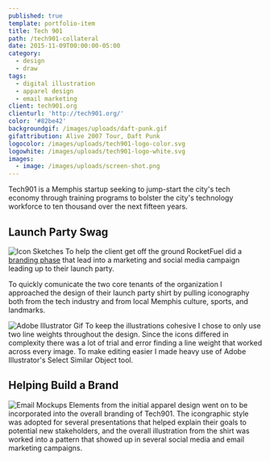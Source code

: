 ```yaml
---
published: true
template: portfolio-item
title: Tech 901
path: /tech901-collateral
date: 2015-11-09T00:00:00-05:00
category:
  - design
  - draw
tags:
  - digital illustration
  - apparel design
  - email marketing
client: tech901.org
clienturl: 'http://tech901.org/'
color: '#82be42'
backgroundgif: /images/uploads/daft-punk.gif
gifattribution: Alive 2007 Tour, Daft Punk
logocolor: /images/uploads/tech901-logo-color.svg
logowhite: /images/uploads/tech901-logo-white.svg
images:
  - image: /images/uploads/screen-shot.png
---
```


Tech901 is a Memphis startup seeking to jump-start the city's tech economy through training programs to bolster the city's technology workforce to ten thousand over the next fifteen years.

## Launch Party Swag

<img src="/images/uploads/shirt-sketch.jpg" alt="Icon Sketches" class="right" />
To help the client get off the ground RocketFuel did a <a href="http://www.gorocketfuel.com/work/tech901/" target="_blank">branding phase</a> that lead into a marketing and social media campaign leading up to their launch party.


To quickly comunicate the two core tenants of the organization I approached the design of their launch party shirt by pulling iconography both from the tech industry and from local Memphis culture, sports, and landmarks.

<img src="/images/uploads/lineweight.gif" alt="Adobe Illustrator Gif" class="full" />
To keep the illustrations cohesive I chose to only use two line weights throughout the design. Since the icons differed in complexity there was a lot of trial and error finding a line weight that worked across every image. To make editing easier I made heavy use of Adobe Illustrator's Select Similar Object tool.

## Helping Build a Brand

<img src="/images/uploads/emails.png" alt="Email Mockups" class="right" />
Elements from the initial apparel design went on to be incorporated into the overall branding of Tech901. The icongraphic style was adopted for several presentations that helped explain their goals to potential new stakeholders, and the overall illustration from the shirt was worked into a pattern that showed up in several social media and email marketing campaigns.
